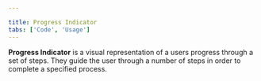 ```yaml
---

title: Progress Indicator
tabs: ['Code', 'Usage']
---
```


**Progress Indicator** is a visual representation of a users progress through a set of steps. They guide the user through a number of steps in order to complete a specified process.

<component
    name="Progress Indicator"
    component="progress-indicator"
    variation="progress-indicator"
    experimental="true"
    >
</component>
<component-docs component="progress-indicator" experimental="true"></component-docs>
